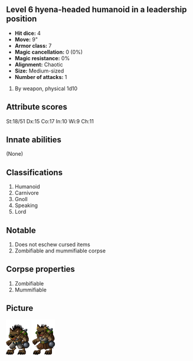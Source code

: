 ## Level 6 hyena-headed humanoid in a leadership position

- **Hit dice:** 4
- **Move:** 9"
- **Armor class:** 7
- **Magic cancellation:** 0 (0%)
- **Magic resistance:** 0%
- **Alignment:** Chaotic
- **Size:** Medium-sized
- **Number of attacks:** 1
1. By weapon, physical 1d10

## Attribute scores

St:18/51 Dx:15 Co:17 In:10 Wi:9 Ch:11

## Innate abilities

(None)

## Classifications

1. Humanoid
2. Carnivore
3. Gnoll
4. Speaking
5. Lord

## Notable

1. Does not eschew cursed items
2. Zombifiable and mummifiable corpse

## Corpse properties

1. Zombifiable
2. Mummifiable

## Picture

![Gnoll lord](https://github.com/hyvanmielenpelit/GnollHackTileSet/blob/main/Monsters/gnoll_lord/gnoll_lord.png?raw=true) ![Gnoll lady](https://github.com/hyvanmielenpelit/GnollHackTileSet/blob/main/Monsters/gnoll_lord/gnoll_lord_female.png?raw=true)
